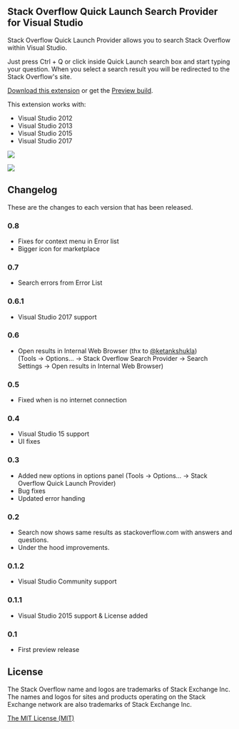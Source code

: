 ## Stack Overflow Quick Launch Search Provider for Visual Studio

Stack Overflow Quick Launch Provider allows you to search Stack Overflow within Visual Studio.
 
Just press Ctrl + Q or click inside Quick Launch search box and start typing your question.
When you select a search result you will be redirected to the Stack Overflow's site.

[Download this extension](https://marketplace.visualstudio.com/items?itemName=AleksanderBerus.StackOverflowQuickLaunchSearchProvider) or 
get the [Preview build](http://vsixgallery.com/extension/63E411F1-E531-44E8-8689-16B34600CF25/).

This extension works with:
* Visual Studio 2012
* Visual Studio 2013
* Visual Studio 2015
* Visual Studio 2017

![](https://i1.visualstudiogallery.msdn.s-msft.com/8d74682c-851e-4658-baaf-190ba11c1603/image/file/217011/1/hoiwwpct6a.gif)


![](https://i1.visualstudiogallery.msdn.s-msft.com/8d74682c-851e-4658-baaf-190ba11c1603/image/file/270534/1/screenshot-errorlist.png)

## Changelog

These are the changes to each version that has been released.

### 0.8

* Fixes for context menu in Error list
* Bigger icon for marketplace

### 0.7

* Search errors from Error List

### 0.6.1

* Visual Studio 2017 support

### 0.6

* Open results in Internal Web Browser (thx to [@ketankshukla](https://github.com/aberus/StackOverflowQuickLaunch/pull/1))   
  (Tools -> Options... -> Stack Overflow Search Provider -> Search Settings -> Open results in Internal Web Browser)

### 0.5

* Fixed when is no internet connection

### 0.4

* Visual Studio 15 support
* UI fixes

### 0.3

* Added new options in options panel (Tools -> Options... -> Stack Overflow Quick Launch Provider)
* Bug fixes
* Updated error handing

### 0.2

* Search now shows same results as stackoverflow.com with answers and questions.
* Under the hood improvements.

### 0.1.2

* Visual Studio Community support

### 0.1.1

* Visual Studio 2015 support & License added

### 0.1

* First preview release

## License

The Stack Overflow name and logos are trademarks of Stack Exchange Inc. The names
and logos for sites and products operating on the Stack Exchange network are also 
trademarks of Stack Exchange Inc.

[The MIT License (MIT)](LICENSE)
